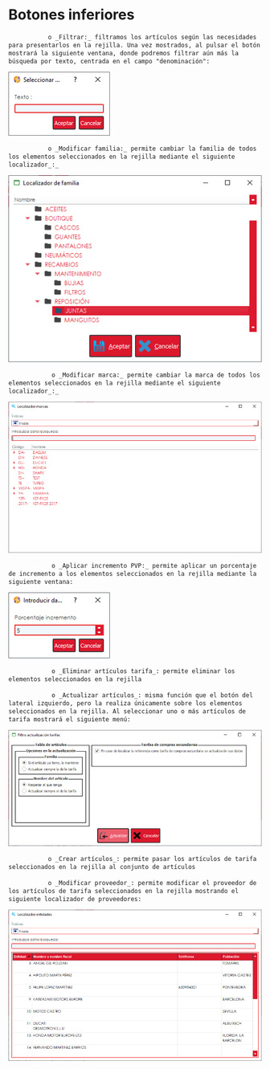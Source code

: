 # Botones inferiores

               o _Filtrar:_ filtramos los artículos según las necesidades para presentarlos en la rejilla. Una vez mostrados, al pulsar el botón mostrará la siguiente ventana, donde podremos filtrar aún más la búsqueda por texto, centrada en el campo "denominación":

![](../../../../.gitbook/assets/image%20%28369%29.png)

               o _Modificar familia:_ permite cambiar la familia de todos los elementos seleccionados en la rejilla mediante el siguiente localizador_:_

![](../../../../.gitbook/assets/image%20%28410%29.png)

                o _Modificar marca:_ permite cambiar la marca de todos los elementos seleccionados en la rejilla mediante el siguiente localizador_:_

![](../../../../.gitbook/assets/image%20%28375%29.png)

                o _Aplicar incremento PVP:_ permite aplicar un porcentaje de incremento a los elementos seleccionados en la rejilla mediante la siguiente ventana:

![](../../../../.gitbook/assets/image%20%28382%29.png)

                o _Eliminar artículos tarifa_: permite eliminar los elementos seleccionados en la rejilla

                o _Actualizar artículos_: misma función que el botón del lateral izquierdo, pero la realiza únicamente sobre los elementos seleccionados en la rejilla. Al seleccionar uno o más artículos de tarifa mostrará el siguiente menú:

![](../../../../.gitbook/assets/image%20%28360%29.png)

               o _Crear artículos_: permite pasar los artículos de tarifa seleccionados en la rejilla al conjunto de artículos

               o _Modificar proveedor_: permite modificar el proveedor de los artículos de tarifa seleccionados en la rejilla mostrando el siguiente localizador de proveedores:

![](../../../../.gitbook/assets/image%20%28362%29.png)



